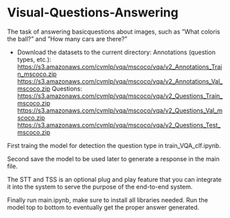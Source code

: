 # Visual-Questions-Answering
The task  of  answering  basicquestions about images, such as ”What coloris the ball?” and ”How many cars are there?”

- Download the datasets to the current directory: 
Annotations (question types, etc.):
https://s3.amazonaws.com/cvmlp/vqa/mscoco/vqa/v2_Annotations_Train_mscoco.zip
https://s3.amazonaws.com/cvmlp/vqa/mscoco/vqa/v2_Annotations_Val_mscoco.zip
Questions:
https://s3.amazonaws.com/cvmlp/vqa/mscoco/vqa/v2_Questions_Train_mscoco.zip
https://s3.amazonaws.com/cvmlp/vqa/mscoco/vqa/v2_Questions_Val_mscoco.zip
https://s3.amazonaws.com/cvmlp/vqa/mscoco/vqa/v2_Questions_Test_mscoco.zip

First traing the model for detection the question type in train_VQA_clf.ipynb.


Second save the model to be used later to generate a response in the main file. 

The STT and TSS is an optional plug and play feature that you can integrate it into the system to serve the purpose of the end-to-end system.

Finally run main.ipynb, make sure to install all libraries needed. Run the model top to bottom to eventually get the proper answer generated.



